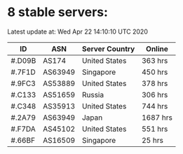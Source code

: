 # 8 stable servers:

Latest update at: Wed Apr 22 14:10:10 UTC 2020

| ID | ASN | Server Country | Online |
| -- | --- | -------------- | ------ |
| #.D09B | AS174 | United States | 363 hrs |
| #.7F1D | AS63949 | Singapore | 450 hrs |
| #.9FC3 | AS53889 | United States | 378 hrs |
| #.C133 | AS51659 | Russia | 306 hrs |
| #.C348 | AS35913 | United States | 744 hrs |
| #.2A79 | AS63949 | Japan | 1687 hrs |
| #.F7DA | AS45102 | United States | 551 hrs |
| #.66BF | AS16509 | Singapore | 25 hrs |

